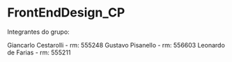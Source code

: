 # FrontEndDesign_CP

Integrantes do grupo: 

Giancarlo Cestarolli - rm: 555248
Gustavo Pisanello - rm: 556603
Leonardo de Farias - rm: 555211
